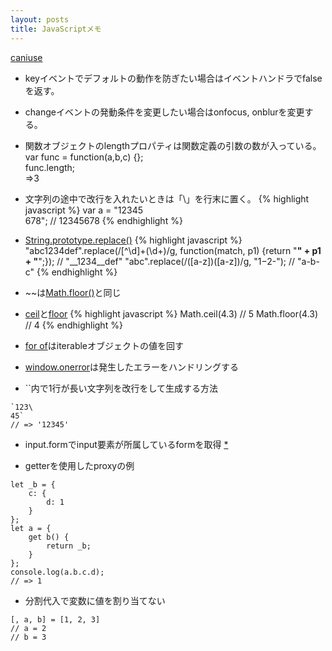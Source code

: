 ```yaml
---
layout: posts
title: JavaScriptメモ 
---
```

[caniuse](http://caniuse.com/)  
  
* keyイベントでデフォルトの動作を防ぎたい場合はイベントハンドラでfalseを返す。
  
* changeイベントの発動条件を変更したい場合はonfocus, onblurを変更する。
  
* 関数オブジェクトのlengthプロパティは関数定義の引数の数が入っている。  
var func = function(a,b,c) {};  
func.length;  
=>3  
  
* 文字列の途中で改行を入れたいときは「\」を行末に置く。
{% highlight javascript %}
var a = "12345\
678";
// 12345678
{% endhighlight %}

* [String.prototype.replace()](https://developer.mozilla.org/en/docs/Web/JavaScript/Reference/Global_Objects/String/replace)
{% highlight javascript %}
"abc1234def".replace(/[^\d]+(\d+)/g, function(match, p1) {return "__" + p1 + "__";});
// "__1234__def"
"abc".replace(/([a-z])([a-z])/g, "$1-$2-");
// "a-b-c"
{% endhighlight %}

* ~~は[Math.floor()](https://developer.mozilla.org/en/docs/Web/JavaScript/Reference/Global_Objects/Math/floor)と同じ

* [ceil](https://developer.mozilla.org/ja/docs/Web/JavaScript/Reference/Global_Objects/Math/ceil)と[floor](https://developer.mozilla.org/ja/docs/Web/JavaScript/Reference/Global_Objects/Math/floor)
{% highlight javascript %}
Math.ceil(4.3)
// 5
Math.floor(4.3)
// 4
{% endhighlight %}

* [for of](https://developer.mozilla.org/en/docs/Web/JavaScript/Reference/Statements/for...of)はiterableオブジェクトの値を回す

* [window.onerror](https://developer.mozilla.org/ja/docs/Web/API/GlobalEventHandlers/onerror)は発生したエラーをハンドリングする  

* \`\`内で1行が長い文字列を改行をして生成する方法  

```
`123\
45`
// => '12345'
```

* input.formでinput要素が所属しているformを取得 [\*](https://developer.mozilla.org/en-US/docs/Web/HTML/Element/input)  

* getterを使用したproxyの例

```
let _b = {
    c: {
        d: 1
    }
};
let a = {
    get b() {
        return _b;
    }
};
console.log(a.b.c.d);
// => 1
```

* 分割代入で変数に値を割り当てない

```
[, a, b] = [1, 2, 3]
// a = 2
// b = 3
```
